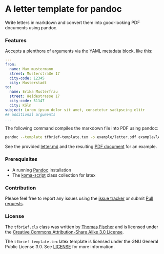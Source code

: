 # A letter template for pandoc

Write letters in markdown and convert them into good-looking PDF documents using pandoc.

### Features

Accepts a plenthora of arguments via the YAML metadata block, like this:

```yaml
---
from:
  name: Max mustermann
  street: Musterstraße 17
  city-code: 12345
  city: Musterstadt
to:
  name: Erika Musterfrau
  street: Heidestrasse 17
  city-code: 51147
  city: Köln
subject: Lorem ipsum dolor sit amet, consetetur sadipscing elitr
## additional arguments
...
```

The following command compiles the markdown file into PDF using pandoc:

```bash
pandoc --template tfbrief-template.tex -o example/letter.pdf example/letter.md
```

See the provided [letter.md](example/letter.md) and the resulting [PDF document](example/letter.pdf) for an example.

### Prerequisites

* A running [Pandoc](https://pandoc.org) installation
* The [koma-script](https://komascript.de) class collection for latex

### Contribution

Please feel free to report any issues using the [issue tracker](https://github.com/jenzopr/pandoc-tbrief-template/issues) or submit [Pull requests](https://github.com/jenzopr/pandoc-tbrief-template/pulls).

### License

The `tfbrief.cls` class was written by [Thomas Fischer](mailto:fischer@unix-ag.uni-kl.de) and is licensed under the [Creative Commons Attribution-Share Alike 3.0 License](http://creativecommons.org/licenses/by-sa/3.0/).

The `tfbrief-template.tex` latex template is licensed under the GNU General Public License 3.0. See [LICENSE](LICENSE) for more information.
